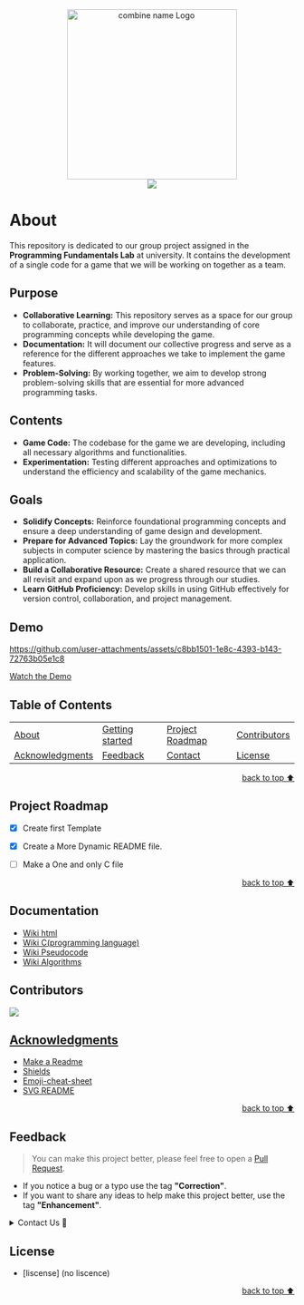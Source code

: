 
<!-- Intro-->



<!-- Logo Section  --> 


<div align="center" id="top">
    <a href="asad-omer-burarir" target="_blank">
        <img src="https://github.com/user-attachments/assets/8dd62563-a62e-40e2-930b-a9587e471eb4" alt="combine name Logo" height="300" width="auto">
    </a>
</div>


<!-- Project title -->

<div align="center">
<img src="https://readme-typing-svg.demolab.com?font=Fira+Code&size=22&duration=4000&pause=5000&background=FFFFFF00&center=true&vCenter=true&multiline=true&width=435&lines=SPACE RIPPER&color=ff0000">
</div>


# About

This repository is dedicated to our group project assigned in the **Programming Fundamentals Lab** at university. It contains the development of a single code for a game that we will be working on together as a team.

## Purpose
- **Collaborative Learning:** This repository serves as a space for our group to collaborate, practice, and improve our understanding of core programming concepts while developing the game.
- **Documentation:** It will document our collective progress and serve as a reference for the different approaches we take to implement the game features.
- **Problem-Solving:** By working together, we aim to develop strong problem-solving skills that are essential for more advanced programming tasks.

## Contents
- **Game Code:** The codebase for the game we are developing, including all necessary algorithms and functionalities.
- **Experimentation:** Testing different approaches and optimizations to understand the efficiency and scalability of the game mechanics.

## Goals
- **Solidify Concepts:** Reinforce foundational programming concepts and ensure a deep understanding of game design and development.
- **Prepare for Advanced Topics:** Lay the groundwork for more complex subjects in computer science by mastering the basics through practical application.
- **Build a Collaborative Resource:** Create a shared resource that we can all revisit and expand upon as we progress through our studies.
- **Learn GitHub Proficiency:** Develop skills in using GitHub effectively for version control, collaboration, and project management.





<!--## How to use this project-->
<!-- 
* to be added
* 
* once completed
-->



<!--Demo-->
## Demo
https://github.com/user-attachments/assets/c8bb1501-1e8c-4393-b143-72763b05e1c8


[Watch the Demo]([https://github.com/YOUR-USERNAME/REPO-NAME/blob/main/path-to-video.mp4](https://github.com/AsadFattani/Space-Ripper/blob/main/Space%20Ripper%20Demo.mp4))

## Table of Contents
<!-- 
* This helps keeping README readable and more professional.
-->


<dev align="center">
<table align="center">
        <tr>
            <td><a href="#about">About</a></td>        
            <td><a href="#how-to-use-this-project">Getting started</td> <!-- This will be added as the project is completed as mentioned -->
            <!-- <td><a href="#demo">Demo</a></td> -->
            <td><a href="#project-roadmap">Project Roadmap</a></td>
            <!-- <td><a href="#documentation">Documentation</a></td> -->
            <td><a href="#contributors">Contributors</a></td>
        </tr>
        <tr>
            <td><a href="#acknowledgments">Acknowledgments</a></td>
            <td><a href="#feedback">Feedback</a></td>
            <td><a href="#contact">Contact</a></td>
            <td><a href="#license">License</a></td>
        </tr>
</table>
</dev>


<!-- back to top button. -->
<p align="right"><a href="#top">back to top ⬆️</a></p>


## Project Roadmap 
<!-- 
* Add this section in case the project has different phases
* 
* Under production or will be updated.
-->
- [x] Create first Template 
- [x] Create a More Dynamic README file.
- [ ] Make a One and only C file


<p align="right"><a href="#top">back to top ⬆️</a></p>



## Documentation
<!-- 
* You may add any documentation or Wikis here
* 
* 
-->
- [Wiki html](https://en.wikipedia.org/wiki/HTML)
- [Wiki C(programming language)](https://en.wikipedia.org/wiki/C_(programming_language))
- [Wiki Pseudocode](https://en.wikipedia.org/wiki/Pseudocode)
- [Wiki Algorithms](https://en.wikipedia.org/wiki/Algorithm)


## Contributors

<!--
<img src="https://github.com/user-attachments/assets/73be0004-462c-4429-8885-a3ea99dff7bf" border-radius = "60%" width = "100px" height = "auto" alt = "ASAD IMRAN">
&nbsp;&nbsp;&nbsp;
<img src="https://github.com/user-attachments/assets/58b60669-9c01-4807-b784-55d18e2e2abf" border-radius = "60%" width = "100px" height = "auto" alt = "BURAIR ALI">
&nbsp;&nbsp;&nbsp;
<img src="https://github.com/user-attachments/assets/74f3d4b3-6f19-4552-9e26-964cdfec4525" border-radius = "60%" width = "100px" height = "auto" alt = "OMER SHAHID">
&nbsp;&nbsp;&nbsp;
-->

<a href="https://github.com/AsadFattani/Space-Ripper/graphs/contributors">
  <img src="https://contrib.rocks/image?repo=AsadFattani/Space-Ripper" />



## Acknowledgments<!-- Optional -->
<!-- 
* Credit where it's do 
* 
* Feel free to share your inspiration sources, Stackoverflow questions, github repos, tools etc.
-->

- [Make a Readme](https://www.makeareadme.com/)
- [Shields](https://shields.io/)
- [Emoji-cheat-sheet](https://github.com/ikatyang/emoji-cheat-sheet/blob/master/README.md#flags)
- [SVG README](https://readme-typing-svg.demolab.com/demo/)
<!-- - [Choose an open source license](https://choosealicense.com/) -->
<!-- TBD -->

<!-- - Use this html element to create a back to top button. -->
<p align="right"><a href="#top">back to top ⬆️</a></p>


## Feedback<!-- Required -->
<!-- 
* contacts information like email and social media accounts
.
-->

> You can make this project better, please  feel free to open a [Pull Request](https://github.com/AsadFattani/TBD/pulls).
- If you notice a bug or a typo use the tag **"Correction"**.
- If you want to share any ideas to help make this project better, use the tag **"Enhancement"**.

<details>
    <summary>Contact Us 📨</summary>

## Contact
<!-- 
* add your email and contact info here
-->

Reach us via email: <br>
ASAD IMRAN: [asad.imran.fattani@gmail.com](mailto:asad.imran.fattani@gmail.com) <br>
OMER SHAHID: [omershahid78@gmail.com](mailto:omershahid78@gmail.com) <br>
BURARIR ALI: [aliburair87@gmail.com](mailto:aliburair87@gmail.com) <br>
</details>

## License
<!-- 
* Here you can add project license for copyrights and distribution 
* 
* check this website for an easy reference https://choosealicense.com/)
-->
- [liscense] (no liscence)



<!-- - Use this html element to create a back to top button. -->
<p align="right"><a href="#top">back to top ⬆️</a></p>












